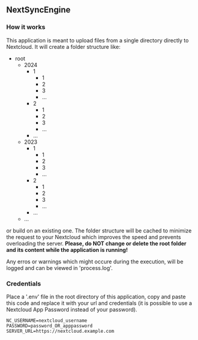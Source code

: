 ## NextSyncEngine

### How it works
This application is meant to upload files from a single directory directly to Nextcloud. It will create a folder structure like:

- root
    - 2024
        - 1
            - 1
            - 2
            - 3
            - ...
        - 2
            - 1
            - 2
            - 3
            - ...
        - ...
    - 2023
        - 1
            - 1
            - 2
            - 3
            - ...
        - 2
            - 1
            - 2
            - 3
            - ...
        - ...
    - ...

or build on an existing one.
The folder structure will be cached to minimize the request to your Nextcloud which improves the speed and prevents overloading the server. 
**Please, do NOT change or delete the root folder and its content while the application is running!**

Any erros or warnings which might occure during the execution, will be logged and can be viewed in 'process.log'.

### Credentials
Place a '.env' file in the root directory of this application, copy and paste this code and replace it with your url and credentials (it is possible to use a Nextcloud App Password instead of your password).
```
NC_USERNAME=nextcloud_username
PASSWORD=password_OR_apppassword
SERVER_URL=https://nextcloud.example.com
```
